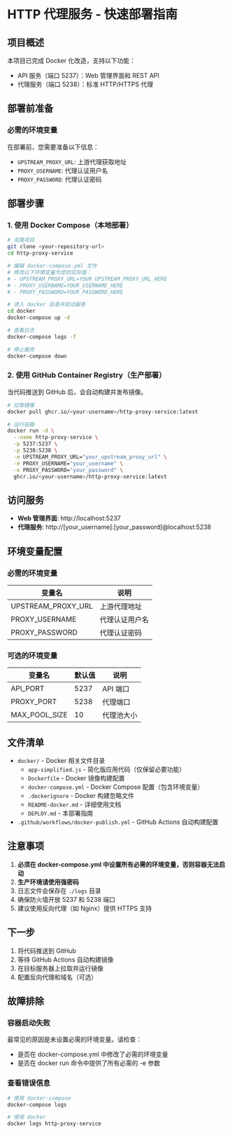 # HTTP 代理服务 - 快速部署指南

## 项目概述

本项目已完成 Docker 化改造，支持以下功能：
- API 服务（端口 5237）：Web 管理界面和 REST API
- 代理服务（端口 5238）：标准 HTTP/HTTPS 代理

## 部署前准备

### 必需的环境变量

在部署前，您需要准备以下信息：
- `UPSTREAM_PROXY_URL`: 上游代理获取地址
- `PROXY_USERNAME`: 代理认证用户名
- `PROXY_PASSWORD`: 代理认证密码

## 部署步骤

### 1. 使用 Docker Compose（本地部署）

```bash
# 克隆项目
git clone <your-repository-url>
cd http-proxy-service

# 编辑 docker-compose.yml 文件
# 修改以下环境变量为您的实际值：
# - UPSTREAM_PROXY_URL=YOUR_UPSTREAM_PROXY_URL_HERE
# - PROXY_USERNAME=YOUR_USERNAME_HERE
# - PROXY_PASSWORD=YOUR_PASSWORD_HERE

# 进入 docker 目录并启动服务
cd docker
docker-compose up -d

# 查看日志
docker-compose logs -f

# 停止服务
docker-compose down
```

### 2. 使用 GitHub Container Registry（生产部署）

当代码推送到 GitHub 后，会自动构建并发布镜像。

```bash
# 拉取镜像
docker pull ghcr.io/<your-username>/http-proxy-service:latest

# 运行容器
docker run -d \
  --name http-proxy-service \
  -p 5237:5237 \
  -p 5238:5238 \
  -e UPSTREAM_PROXY_URL="your_upstream_proxy_url" \
  -e PROXY_USERNAME="your_username" \
  -e PROXY_PASSWORD="your_password" \
  ghcr.io/<your-username>/http-proxy-service:latest
```

## 访问服务

- **Web 管理界面**: http://localhost:5237
- **代理服务**: http://[your_username]:[your_password]@localhost:5238

## 环境变量配置

### 必需的环境变量

| 变量名 | 说明 |
|--------|------|
| UPSTREAM_PROXY_URL | 上游代理地址 |
| PROXY_USERNAME | 代理认证用户名 |
| PROXY_PASSWORD | 代理认证密码 |

### 可选的环境变量

| 变量名 | 默认值 | 说明 |
|--------|--------|------|
| API_PORT | 5237 | API 端口 |
| PROXY_PORT | 5238 | 代理端口 |
| MAX_POOL_SIZE | 10 | 代理池大小 |

## 文件清单

- `docker/` - Docker 相关文件目录
  - `app-simplified.js` - 简化版应用代码（仅保留必要功能）
  - `Dockerfile` - Docker 镜像构建配置
  - `docker-compose.yml` - Docker Compose 配置（包含环境变量）
  - `.dockerignore` - Docker 构建忽略文件
  - `README-docker.md` - 详细使用文档
  - `DEPLOY.md` - 本部署指南
- `.github/workflows/docker-publish.yml` - GitHub Actions 自动构建配置

## 注意事项

1. **必须在 docker-compose.yml 中设置所有必需的环境变量，否则容器无法启动**
2. **生产环境请使用强密码**
3. 日志文件会保存在 `./logs` 目录
4. 确保防火墙开放 5237 和 5238 端口
5. 建议使用反向代理（如 Nginx）提供 HTTPS 支持

## 下一步

1. 将代码推送到 GitHub
2. 等待 GitHub Actions 自动构建镜像
3. 在目标服务器上拉取并运行镜像
4. 配置反向代理和域名（可选）

## 故障排除

### 容器启动失败

最常见的原因是未设置必需的环境变量。请检查：
- 是否在 docker-compose.yml 中修改了必需的环境变量
- 是否在 docker run 命令中提供了所有必需的 -e 参数

### 查看错误信息

```bash
# 使用 docker-compose
docker-compose logs

# 使用 docker
docker logs http-proxy-service
